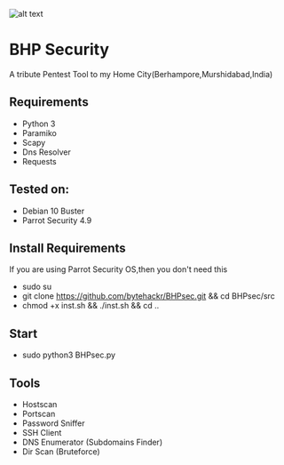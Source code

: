![alt text](https://github.com/bytehackr/BHPsec/BHPsec.png)


# BHP Security
A tribute Pentest Tool to my Home City(Berhampore,Murshidabad,India)

## Requirements
* Python 3
* Paramiko
* Scapy
* Dns Resolver
* Requests

## Tested on:
* Debian 10 Buster
* Parrot Security 4.9

## Install Requirements
If you are using Parrot Security OS,then you don't need this
* sudo su
* git clone https://github.com/bytehackr/BHPsec.git && cd BHPsec/src
* chmod +x inst.sh && ./inst.sh && cd ..

## Start
* sudo python3 BHPsec.py

## Tools
* Hostscan
* Portscan
* Password Sniffer
* SSH Client
* DNS Enumerator (Subdomains Finder)
* Dir Scan (Bruteforce)
